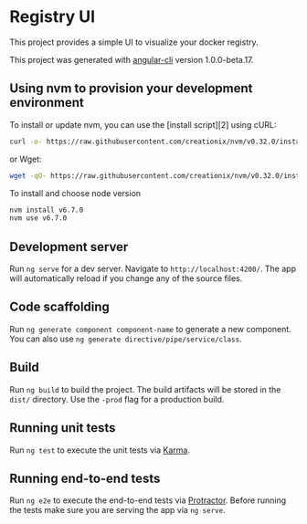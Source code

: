 # Registry UI

This project provides a simple UI to visualize your docker registry. 

This project was generated with [angular-cli](https://github.com/angular/angular-cli) version 1.0.0-beta.17.

## Using nvm to provision your development environment

To install or update nvm, you can use the [install script][2] using cURL:

```sh
curl -o- https://raw.githubusercontent.com/creationix/nvm/v0.32.0/install.sh | bash
```

or Wget:

```sh
wget -qO- https://raw.githubusercontent.com/creationix/nvm/v0.32.0/install.sh | bash
```

To install and choose node version

```sh
nvm install v6.7.0
nvm use v6.7.0
```

## Development server
Run `ng serve` for a dev server. Navigate to `http://localhost:4200/`. The app will automatically reload if you change any of the source files.

## Code scaffolding

Run `ng generate component component-name` to generate a new component. You can also use `ng generate directive/pipe/service/class`.

## Build

Run `ng build` to build the project. The build artifacts will be stored in the `dist/` directory. Use the `-prod` flag for a production build.

## Running unit tests

Run `ng test` to execute the unit tests via [Karma](https://karma-runner.github.io).

## Running end-to-end tests

Run `ng e2e` to execute the end-to-end tests via [Protractor](http://www.protractortest.org/). 
Before running the tests make sure you are serving the app via `ng serve`.
